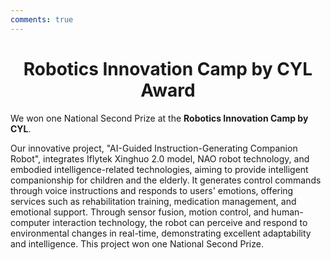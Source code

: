 ```yaml
---
comments: true
---
```


# <center>Robotics Innovation Camp by CYL Award</center>  

We won one National Second Prize at the **Robotics Innovation Camp by CYL**.

Our innovative project, "AI-Guided Instruction-Generating Companion Robot", integrates Iflytek Xinghuo 2.0 model, NAO robot technology, and embodied intelligence-related technologies, aiming to provide intelligent companionship for children and the elderly. It generates control commands through voice instructions and responds to users' emotions, offering services such as rehabilitation training, medication management, and emotional support. Through sensor fusion, motion control, and human-computer interaction technology, the robot can perceive and respond to environmental changes in real-time, demonstrating excellent adaptability and intelligence. This project won one National Second Prize.
